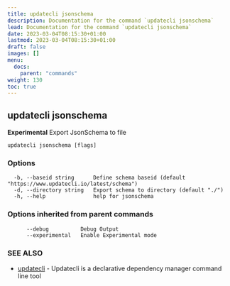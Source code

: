 ```yaml
---
title: updatecli jsonschema
description: Documentation for the command `updatecli jsonschema`
lead: Documentation for the command `updatecli jsonschema`
date: 2023-03-04T08:15:30+01:00
lastmod: 2023-03-04T08:15:30+01:00
draft: false
images: []
menu:
  docs:
    parent: "commands"
weight: 130
toc: true
---
```


## updatecli jsonschema

**Experimental** Export JsonSchema to file

```
updatecli jsonschema [flags]
```

### Options

```
  -b, --baseid string      Define schema baseid (default "https://www.updatecli.io/latest/schema")
  -d, --directory string   Export schema to directory (default "./")
  -h, --help               help for jsonschema
```

### Options inherited from parent commands

```
      --debug          Debug Output
      --experimental   Enable Experimental mode
```

### SEE ALSO

* [updatecli](/docs/commands/updatecli)	 - Updatecli is a declarative dependency manager command line tool

